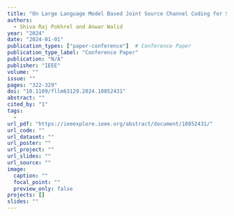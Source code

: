 ```yaml
---
title: "On Large Language Model Based Joint Source Channel Coding for Semantic Communication"
authors:
  - Shiva Raj Pokhrel and Anwar Walid
year: "2024"
date: "2024-01-01"
publication_types: ["paper-conference"]  # Conference Paper
publication_type_label: "Conference Paper"
publication: "N/A"
publisher: "IEEE"
volume: ""
issue: ""
pages: "322-329"
doi: "10.1109/fllm63129.2024.10852431"
abstract: ""
cited_by: "1"
tags:
  - 
url_pdf: "https://ieeexplore.ieee.org/abstract/document/10852431/"
url_code: ""
url_dataset: ""
url_poster: ""
url_project: ""
url_slides: ""
url_source: ""
image:
  caption: ""
  focal_point: ""
  preview_only: false
projects: []
slides: ""
---
```

